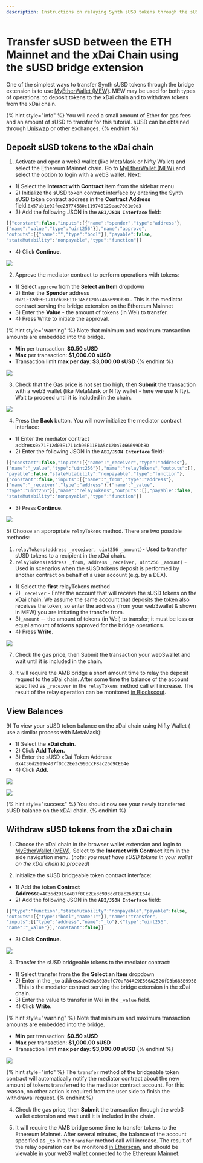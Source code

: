 ```yaml
---
description: Instructions on relaying Synth sUSD tokens through the sUSD bridge extension
---
```


# Transfer sUSD between the ETH Mainnet and the xDai Chain using the sUSD bridge extension

One of the simplest ways to transfer Synth sUSD tokens through the bridge extension is to use [MyEtherWallet \(MEW\)](https://www.myetherwallet.com/access-my-wallet). MEW may be used for both types of operations: to deposit tokens to the xDai chain and to withdraw tokens from the xDai chain.

{% hint style="info" %}
You will need a small amount of Ether for gas fees and an amount of sUSD to transfer for this tutorial. sUSD can be obtained through [Uniswap](https://uniswap.exchange/) or other exchanges.
{% endhint %}

## Deposit sUSD tokens to the xDai chain

1. Activate and open a web3 wallet \(like MetaMask or Nifty Wallet\) and select the Ethereum Mainnet chain. Go to [MyEtherWallet \(MEW\)](https://www.myetherwallet.com/access-my-wallet) and select the option to login with a web3 wallet. Next:

* 1\) Select the **Interact with Contract** item from the sidebar menu
* 2\) Initialize the sUSD token contract interface by entering the Synth sUSD token contract address in the **Contract Address** field.`0x57ab1e02fee23774580c119740129eac7081e9d3` 
* 3\) Add the following JSON in the **`ABI/JSON Interface`** field: 

```javascript
[{"constant":false,"inputs":[{"name":"spender","type":"address"},
{"name":"value","type":"uint256"}],"name":"approve",
"outputs":[{"name":"","type":"bool"}],"payable":false,
"stateMutability":"nonpayable","type":"function"}]
```

* 4\) Click **Continue**.

![](../../.gitbook/assets/susd1.png)

2. Approve the mediator contract to perform operations with tokens:

* 1\) Select `approve` from the **Select an Item** dropdown
* 2\) Enter the **Spender** address `0x71F12d03E1711cb96E11E1A5c12Da7466699Db8D` . This is the mediator contract serving the bridge extension on the Ethereum Mainnet
* 3\) Enter the **Value** - the amount of tokens \(in Wei\) to transfer.
* 4\) Press Write to initiate the approval.

{% hint style="warning" %}
Note that minimum and maximum transaction amounts are embedded into the bridge. 

* **Min** per transaction: **$0.50 sUSD**
* **Max** per transaction: **$1,000.00 sUSD**
* Transaction limit **max per day**: **$3,000.00 sUSD**
{% endhint %}

![](../../.gitbook/assets/susd2.png)

3. Check that the Gas price is not set too high, then **Submit** the transaction with a web3 wallet \(like MetaMask or Nifty wallet - here we use Nifty\). Wait to proceed until it is included in the chain.

![](../../.gitbook/assets/susd3.png)

4. Press the **Back** button. You will now initialize the mediator contract interface:

* 1\) Enter the mediator contract address`0x71F12d03E1711cb96E11E1A5c12Da7466699Db8D` 
* 2\) Enter the following JSON in the **`ABI/JSON Interface`** field:

```javascript
[{"constant":false,"inputs":[{"name":"_receiver","type":"address"},
{"name":"_value","type":"uint256"}],"name":"relayTokens","outputs":[],
"payable":false,"stateMutability":"nonpayable","type":"function"},
{"constant":false,"inputs":[{"name":"_from","type":"address"},
{"name":"_receiver","type":"address"},{"name":"_value",
"type":"uint256"}],"name":"relayTokens","outputs":[],"payable":false,
"stateMutability":"nonpayable","type":"function"}]
```

* 3\) Press **Continue**.

![](../../.gitbook/assets/susd4.png)

5\) Choose an appropriate `relayTokens` method. There are two possible methods:

1. `relayTokens(address _receiver, uint256 _amount)`- Used to transfer sUSD tokens to a recipient in the xDai chain.
2. `relayTokens(address _from, address _receiver, uint256 _amount)` - Used in scenarios when the sUSD tokens deposit is performed by another contract on behalf of a user account \(e.g. by a DEX\).

* 1\) Select the **first** relayTokens method
* 2\) `_receiver` - Enter the account that will receive the sUSD tokens on the xDai chain. We assume the same account that deposits the token also receives the token, so enter the address \(from your web3wallet & shown in MEW\) you are initiating the transfer from.
* 3\)`_amount` -- the amount of tokens \(in Wei\) to transfer; it must be less or equal amount of tokens approved for the bridge operations.
* 4\) Press **Write**.

![](../../.gitbook/assets/susd5.png)

7. Check the gas price, then Submit the transaction your web3wallet and wait until it is included in the chain.

8. It will require the AMB bridge a short amount time to relay the deposit request to the xDai chain. After some time the balance of the account specified as `_receiver` in the `relayTokens` method call will increase. The result of the relay operation can be monitored [in Blockscout](https://blockscout.com/xdai/mainnet/tokens/0x4c36d2919e407f0cc2ee3c993ccf8ac26d9ce64e/token_transfers).

## View Balances

9\) To view your sUSD token balance on the xDai chain using Nifty Wallet \( use a similar process with MetaMask\):

* 1\) Select the **xDai chain**.
* 2\) Click **Add Token.**
* 3\) Enter the sUSD xDai Token Address:  `0x4C36d2919e407f0Cc2Ee3c993ccF8ac26d9CE64e` 
* 4\) Click **Add.**

![](../../.gitbook/assets/nifty1.png)

![](../../.gitbook/assets/nifty2.png)

{% hint style="success" %}
You should now see your newly transferred sUSD balance on the xDAi chain.
{% endhint %}

## Withdraw sUSD tokens from the xDai chain

1. Choose the xDai chain in the browser wallet extension and login to [MyEtherWallet \(MEW\)](https://www.myetherwallet.com/access-my-wallet). Select to the **Interact with Contract** item in the side navigation menu. \(_note: you must have sUSD tokens in your wallet on the xDai chain to proceed_\)

2. Initialize the sUSD bridgeable token contract interface:

* 1\) Add the token **Contract Address**`0x4C36d2919e407f0Cc2Ee3c993ccF8ac26d9CE64e` .
* 2\) Add the following JSON in the **`ABI/JSON Interface`** field:

```javascript
[{"type":"function","stateMutability":"nonpayable","payable":false,
"outputs":[{"type":"bool","name":""}],"name":"transfer",
"inputs":[{"type":"address","name":"_to"},{"type":"uint256",
"name":"_value"}],"constant":false}]
```

* 3\) Click **Continue.**

![](../../.gitbook/assets/send1.png)

3. Transfer the sUSD bridgeable tokens to the mediator contract:

* 1\) Select transfer from the the **Select an Item** dropdown
* 2\) Enter in the `_to` address:`0xD9a3039cfC70aF84AC9E566A2526fD3b683B995B` . This is the  mediator contract serving the bridge extension in the xDai chain.
* 3\) Enter the value to transfer in Wei in the `_value` field.
* 4\) Click **Write.**

{% hint style="warning" %}
Note that minimum and maximum transaction amounts are embedded into the bridge. 

* **Min** per transaction: **$0.50 sUSD**
* **Max** per transaction: **$1,000.00 sUSD**
* Transaction limit **max per day**: **$3,000.00 sUSD**
{% endhint %}

![](../../.gitbook/assets/send2%20%281%29.png)

{% hint style="info" %}
The `transfer` method of the bridgeable token contract will automatically notify the mediator contract about the new amount of tokens transferred to the mediator contract account. For this reason, no other action is required from the user side to finish the withdrawal request.
{% endhint %}

4. Check the gas price, then **Submit** the transaction through the web3 wallet extension and wait until it is included in the chain.

5. It will require the AMB bridge some time to transfer tokens to the Ethereum Mainnet. After several minutes, the balance of the account specified as `_to` in the `transfer` method call will increase. The result of the relay operation can be monitored [in Etherscan](https://etherscan.io/token/0x57ab1e02fee23774580c119740129eac7081e9d3?a=0x71f12d03e1711cb96e11e1a5c12da7466699db8d), and should be viewable in your web3 wallet connected to the Ethereum Mainnet.

